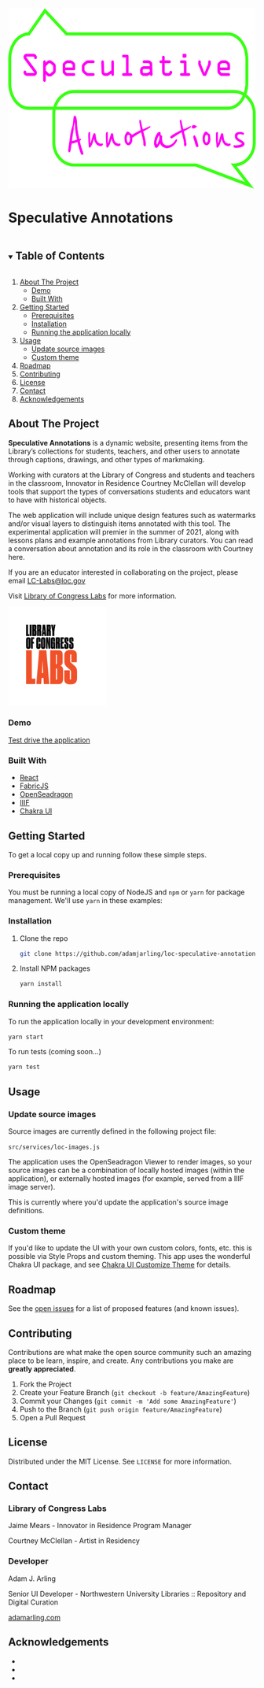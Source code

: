 <!--
*** Thanks for checking out the Best-README-Template. If you have a suggestion
*** that would make this better, please fork the repo and create a pull request
*** or simply open an issue with the tag "enhancement".
*** Thanks again! Now go create something AMAZING! :D
***
***
***
*** To avoid retyping too much info. Do a search and replace for the following:
*** github_username, repo_name, twitter_handle, email, project_title, project_description
-->

<!-- PROJECT SHIELDS -->
<!--
*** I'm using markdown "reference style" links for readability.
*** Reference links are enclosed in brackets [ ] instead of parentheses ( ).
*** See the bottom of this document for the declaration of the reference variables
*** for contributors-url, forks-url, etc. This is an optional, concise syntax you may use.
*** https://www.markdownguide.org/basic-syntax/#reference-style-links
-->

<!--
[![Contributors][contributors-shield]][contributors-url]
[![Forks][forks-shield]][forks-url]
[![Stargazers][stars-shield]][stars-url]
[![Issues][issues-shield]][issues-url]
[![MIT License][license-shield]][license-url]
[![LinkedIn][linkedin-shield]][linkedin-url]
-->

<!-- PROJECT LOGO -->
<div align="center">
  <a href="https://github.com/adamjarling/loc-speculative-annotations">
    <img src="public/logo.png" alt="Logo" width="534" height="367">
  </a>
</div>

# Speculative Annotations

  <!-- <p>
    <a href="https://labs.loc.gov/work/experiments/annotation/?loclr=blogsig"><strong>More info »</strong></a>
    <br />
    <br />
    <a href="https://github.com/adamjarling/loc-speculative-annotations">View Demo</a>
    ·
    <a href="https://github.com/adamjarling/loc-speculative-annotations/issues">Report Bug</a>
    ·
    <a href="https://github.com/adamjarling/loc-speculative-annotations/issues">Request Feature</a>
  </p> -->

<!-- TABLE OF CONTENTS -->
<details open="open">
  <summary><h2 style="display: inline-block">Table of Contents</h2></summary>
  <ol>
    <li>
      <a href="#about-the-project">About The Project</a>
      <ul>
        <li><a href="#view-demo">Demo</a></li>
        <li><a href="#built-with">Built With</a></li>
      </ul>
    </li>
    <li>
      <a href="#getting-started">Getting Started</a>
      <ul>
        <li><a href="#prerequisites">Prerequisites</a></li>
        <li><a href="#installation">Installation</a></li>
        <li><a href="#running-the-application-locally">Running the application locally</a></li>
      </ul>
    </li>
    <li>
      <a href="#usage">Usage</a>
      <ul>
        <li><a href="#update-source-images">Update source images</a></li>
         <li><a href="#custom-theme">Custom theme</a></li>
      </ul>
    </li>
    <li><a href="#roadmap">Roadmap</a></li>
    <li><a href="#contributing">Contributing</a></li>
    <li><a href="#license">License</a></li>
    <li><a href="#contact">Contact</a></li>
    <li><a href="#acknowledgements">Acknowledgements</a></li>
  </ol>
</details>

<!-- ABOUT THE PROJECT -->

## About The Project

**Speculative Annotations** is a dynamic website, presenting items from the Library’s collections for students, teachers, and other users to annotate through captions, drawings, and other types of markmaking.

Working with curators at the Library of Congress and students and teachers in the classroom, Innovator in Residence Courtney McClellan will develop tools that support the types of conversations students and educators want to have with historical objects.

The web application will include unique design features such as watermarks and/or visual layers to distinguish items annotated with this tool. The experimental application will premier in the summer of 2021, along with lessons plans and example annotations from Library curators. You can read a conversation about annotation and its role in the classroom with Courtney here.

If you are an educator interested in collaborating on the project, please email LC-Labs@loc.gov

Visit [Library of Congress Labs](https://labs.loc.gov/work/experiments/annotation/) for more information.

<a href="https://labs.loc.gov/">
  <img src="public/social-media-logos-Labs.svg" alt="Logo" style="height: 200px; width: auto;" />
</a>

### Demo

[Test drive the application](https://nervous-gates-006218.netlify.app/)

### Built With

- [React](https://reactjs.org/)
- [FabricJS](http://fabricjs.com/)
- [OpenSeadragon](https://openseadragon.github.io/)
- [IIIF](https://iiif.io/)
- [Chakra UI](https://chakra-ui.com/)

<!-- GETTING STARTED -->

## Getting Started

To get a local copy up and running follow these simple steps.

### Prerequisites

You must be running a local copy of NodeJS and `npm` or `yarn` for package management. We'll use `yarn` in these examples:

### Installation

1. Clone the repo
   ```sh
   git clone https://github.com/adamjarling/loc-speculative-annotations.git
   ```
2. Install NPM packages
   ```sh
   yarn install
   ```

### Running the application locally

To run the application locally in your development environment:

```sh
yarn start
```

To run tests (coming soon...)

```sh
yarn test
```

## Usage

### Update source images

Source images are currently defined in the following project file:

`src/services/loc-images.js`

The application uses the OpenSeadragon Viewer to render images, so your source images can be a combination of locally hosted images (within the application), or externally hosted images (for example, served from a IIIF image server).

This is currently where you'd update the application's source image definitions.

### Custom theme

If you'd like to update the UI with your own custom colors, fonts, etc. this is possible via Style Props and custom theming. This app uses the wonderful Chakra UI package, and see [Chakra UI Customize Theme](https://chakra-ui.com/docs/theming/customize-theme) for details.

## Roadmap

See the [open issues](https://github.com/adamjarling/loc-speculative-annotations/issues) for a list of proposed features (and known issues).

<!-- CONTRIBUTING -->

## Contributing

Contributions are what make the open source community such an amazing place to be learn, inspire, and create. Any contributions you make are **greatly appreciated**.

1. Fork the Project
2. Create your Feature Branch (`git checkout -b feature/AmazingFeature`)
3. Commit your Changes (`git commit -m 'Add some AmazingFeature'`)
4. Push to the Branch (`git push origin feature/AmazingFeature`)
5. Open a Pull Request

<!-- LICENSE -->

## License

Distributed under the MIT License. See `LICENSE` for more information.

<!-- CONTACT -->

## Contact

### Library of Congress Labs

Jaime Mears - Innovator in Residence Program Manager

Courtney McClellan - Artist in Residency

### Developer

Adam J. Arling

Senior UI Developer - Northwestern University Libraries :: Repository and Digital Curation

[adamarling.com](https://adamarling.com)

## Acknowledgements

- []()
- []()
- []()

<!-- MARKDOWN LINKS & IMAGES -->
<!-- https://www.markdownguide.org/basic-syntax/#reference-style-links -->

[contributors-shield]: https://img.shields.io/github/contributors/adamjarling/repo.svg?style=for-the-badge
[contributors-url]: https://github.com/adamjarling/repo/graphs/contributors
[forks-shield]: https://img.shields.io/github/forks/adamjarling/repo.svg?style=for-the-badge
[forks-url]: https://github.com/adamjarling/repo/network/members
[stars-shield]: https://img.shields.io/github/stars/adamjarling/repo.svg?style=for-the-badge
[stars-url]: https://github.com/adamjarling/repo/stargazers
[issues-shield]: https://img.shields.io/github/issues/adamjarling/repo.svg?style=for-the-badge
[issues-url]: https://github.com/adamjarling/repo/issues
[license-shield]: https://img.shields.io/github/license/adamjarling/repo.svg?style=for-the-badge
[license-url]: https://github.com/adamjarling/repo/blob/master/LICENSE.txt
[linkedin-shield]: https://img.shields.io/badge/-LinkedIn-black.svg?style=for-the-badge&logo=linkedin&colorB=555
[linkedin-url]: https://linkedin.com/in/adamjarling
